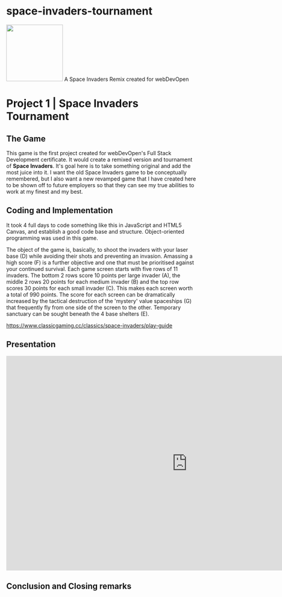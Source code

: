 # space-invaders-tournament
<img src="https://imgur.com/XOS1Vdh.png"  width="150px" height="150px">
A Space Invaders Remix created for webDevOpen

# Project 1 | Space Invaders Tournament

## The Game

This game is the first project created for webDevOpen's Full Stack Development certificate.  It would create a remixed version and tournament of **Space Invaders**.  It's goal here is to take something original and add the most juice into it.  I want the old Space Invaders game to be conceptually remembered, but I also want a new revamped game that I have created here to be shown off to future employers so that they can see my true abilities to work at my finest and my best.

## Coding and Implementation

It took 4 full days to code something like this in JavaScript and HTML5 Canvas, and establish a good code base and structure.   Object-oriented programming was used in this game.

The object of the game is, basically, to shoot the invaders with your laser base (D) while avoiding their shots and preventing an invasion. Amassing a high score (F) is a further objective and one that must be prioritised against your continued survival. Each game screen starts with five rows of 11 invaders. The bottom 2 rows score 10 points per large invader (A), the middle 2 rows 20 points for each medium invader (B) and the top row scores 30 points for each small invader (C). This makes each screen worth a total of 990 points. The score for each screen can be dramatically increased by the tactical destruction of the 'mystery' value spaceships (G) that frequently fly from one side of the screen to the other. Temporary sanctuary can be sought beneath the 4 base shelters (E).

https://www.classicgaming.cc/classics/space-invaders/play-guide

## Presentation

<iframe src="https://docs.google.com/presentation/d/e/2PACX-1vQWptyeX7214dq-c0urFLkF8gETFvie-hD4oyT--bGh9N-gO1NCeVCeRaewa-eXoRLg4Xbcfc1SAsia/embed?start=true&loop=true&delayms=3000" frameborder="0" width="960" height="569" allowfullscreen="true" mozallowfullscreen="true" webkitallowfullscreen="true"></iframe>

## Conclusion and Closing remarks
